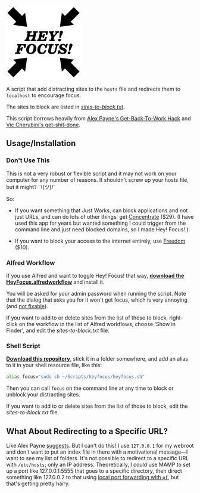<img src="art/icon.png" width="200">

A script that add distracting sites to the `hosts` file and redirects them to `localhost` to encourage focus.

The sites to block are listed in *[sites-to-block.txt](sites-to-block.txt)*.

This script borrows heavily from [Alex Payne's Get-Back-To-Work Hack](https://al3x.net/2009/09/14/my-get-back-to-work-hack.html) and [Vic Cherubini's get-shit-done](https://github.com/leftnode/get-shit-done).


## Usage/Installation


### Don't Use This

This is not a very robust or flexible script and it may not work on your computer for any number of reasons. It shouldn't screw up your hosts file, but it might? ¯\\(ツ)/¯

So:

- If you want something that Just Works, can block applications and not just URLs, and can do lots of other things, get [Concentrate](http://www.getconcentrating.com/) ($29). (I have used this app for years but wanted something I could trigger from the command line and just need blocked domains, so I made Hey! Focus!.)

- If you want to block your access to the internet entirely, use [Freedom](http://macfreedom.com/) ($10).


### Alfred Workflow

If you use Alfred and want to toggle Hey! Focus! that way, **[download the HeyFocus.alfredworkflow](raw/master/Hey!%20Focus!.alfredworkflow)** and install it.

You will be asked for your admin password when running the script. Note that the dialog that asks you for it won't get focus, which is very annoying (and [not fixable](http://www.alfredforum.com/topic/3304-focus-when-opening-encrypted-disk-image-files/)).

If you want to add to or delete sites from the list of those to block, right-click on the workflow in the list of Alfred workflows, choose 'Show in Finder', and edit the *sites-to-block.txt* file.


### Shell Script

**[Download this repository](archive/master.zip)**, stick it in a folder somewhere, and add an alias to it in your shell resource file, like this:

```sh
alias focus="sudo sh ~/Scripts/heyfocus/heyfocus.sh"
```

Then you can call `focus` on the command line at any time to block or unblock your distracting sites.

If you want to add to or delete sites from the list of those to block, edit the *sites-to-block.txt* file.


## What About Redirecting to a Specific URL?

Like Alex Payne [suggests](https://al3x.net/2009/09/14/my-get-back-to-work-hack.html). But I can't do this! I use `127.0.0.1` for my webroot and don't want to put an index file in there with a motivational message—I want to see my list of folders. It's not possible to redirect to a specific URL with `/etc/hosts`; only an IP address. Theoretically, I could use MAMP to set up a port like 127.0.0.1:5555 that goes to a specific directory, then direct something like 127.0.0.2 to that using [local port forwarding with `pf`](https://gist.github.com/kujohn/7209628), but that's getting pretty hairy.
